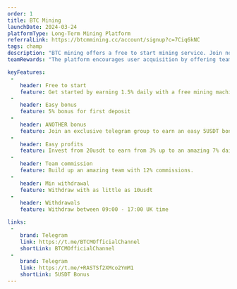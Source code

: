 ```yaml
---
order: 1
title: BTC Mining
launchDate: 2024-03-24
platformType: Long-Term Mining Platform
referralLink: https://btcmmining.cc/account/signup?c=7Ciq6kNC
tags: champ
description: "BTC mining offers a free to start mining service. Join now to get a free mining and a 5usdt bonus machine on sign up."
teamRewards: "The platform encourages user acquisition by offering team commissions and referral rewards. Every time a lower-level user deposits, the upper-level user can get a 10% reward each time. More information is accessible on the official website."

keyFeatures:
 - 
    header: Free to start
    feature: Get started by earning 1.5% daily with a free mining machine worth 10usdt.
 - 
    header: Easy bonus
    feature: 5% bonus for first deposit
 - 
    header: ANOTHER bonus
    feature: Join an exclusive telegram group to earn an easy 5USDT bonus. Once you're in, just ask! (Link in resources)
 - 
    header: Easy profits
    feature: Invest from 20usdt to earn from 3% up to an amazing 7% daily.
 - 
    header: Team commission
    feature: Build up an amazing team with 12% commissions.
 - 
    header: Min withdrawal
    feature: Withdraw with as little as 10usdt
 - 
    header: Withdrawals 
    feature: Withdraw between 09:00 - 17:00 UK time

links:
 - 
    brand: Telegram
    link: https://t.me/BTCMOfficialChannel
    shortLink: BTCMOfficialChannel
 - 
    brand: Telegram
    link: https://t.me/+RASTSf2XMco2YmM1
    shortLink: 5USDT Bonus
---
```

